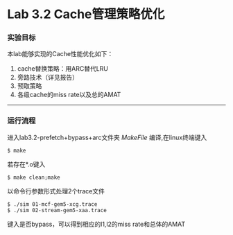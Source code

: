 # Lab 3.2 Cache管理策略优化

### 实验目标
本lab能够实现的Cache性能优化如下：

1. cache替换策略：用ARC替代LRU
2. 旁路技术（详见报告）
3. 预取策略
4. 各级cache的miss rate以及总的AMAT

****************
### 运行流程
进入lab3.2-prefetch+bypass+arc文件夹
*MakeFile* 编译,在linux终端键入

```
$ make
```

若存在*.o键入

```
$ make clean;make
```

以命令行参数形式处理2个trace文件

```
$ ./sim 01-mcf-gem5-xcg.trace
$ ./sim 02-stream-gem5-xaa.trace
```
键入是否bypass，可以得到相应的l1,l2的miss rate和总体的AMAT
